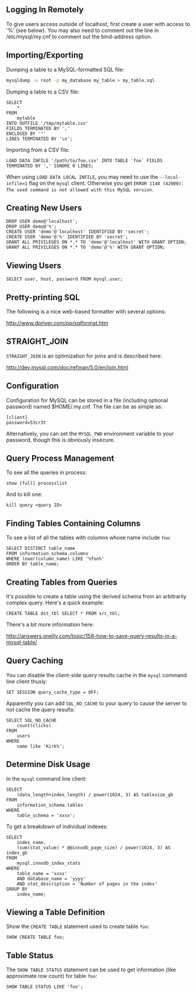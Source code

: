 Logging In Remotely
-------------------

To give users access outside of localhost, first create a user with access to '%' (see below). You may also need to comment out the line in /etc/mysql/my.cnf to comment out the bind-address option.

Importing/Exporting
-------------------

Dumping a table to a MySQL-formatted SQL file:

```bash
mysqldump -u root -p my_database my_table > my_table.sql
```

Dumping a table to a CSV file:

```mysql
SELECT
    *
FROM
    mytable
INTO OUTFILE '/tmp/mytable.csv'
FIELDS TERMINATED BY ','
ENCLOSED BY '"'
LINES TERMINATED BY '\n';
```

Importing from a CSV file:

```mysql
LOAD DATA INFILE '/path/to/foo.csv' INTO TABLE `foo` FIELDS  TERMINATED BY ',' IGNORE 0 LINES;
```

When using `LOAD DATA LOCAL INFILE`, you may need to use the `--local-infile=1` flag on the `mysql` client. Otherwise you get `ERROR 1148 (42000): The used command is not allowed with this MySQL version`.

Creating New Users
------------------

```mysql
DROP USER demo@'localhost';
DROP USER demo@'%';
CREATE USER 'demo'@'localhost' IDENTIFIED BY 'secret';
CREATE USER 'demo'@'%' IDENTIFIED BY 'secret';
GRANT ALL PRIVILEGES ON *.* TO 'demo'@'localhost' WITH GRANT OPTION;
GRANT ALL PRIVILEGES ON *.* TO 'demo'@'%' WITH GRANT OPTION;
```

Viewing Users
-------------

```mysql
SELECT user, host, password FROM mysql.user;
```

Pretty-printing SQL
-------------------

The following is a nice web-based formatter with several options:

http://www.dpriver.com/pp/sqlformat.htm

STRAIGHT_JOIN
-------------

`STRAIGHT_JOIN` is an optimization for joins and is described here:

http://dev.mysql.com/doc/refman/5.0/en/join.html

Configuration
-------------

Configuration for MySQL can be stored in a file (including optional password) named $HOME/.my.cnf. The file can be as simple as:

    [client]
    password=53cr3t

Alternatively, you can set the `MYSQL_PWD` environment variable to your password, though this is obviously insecure.

Query Process Management
------------------------

To see all the queries in process:

```mysql
show [full] processlist
```

And to kill one:

```mysql
kill query <query ID>
```

Finding Tables Containing Columns
---------------------------------

To see a list of all the tables with columns whose name include `foo`:

```mysql
SELECT DISTINCT table_name
FROM information_schema.columns
WHERE lower(column_name) LIKE '%foo%'
ORDER BY table_name;
```

Creating Tables from Queries
----------------------------

It's possible to create a table using the derived schema from an arbitrarily complex query. Here's a quick example:

```mysql
CREATE TABLE dst_tbl SELECT * FROM src_tbl;
```

There's a bit more information here:

http://answers.oreilly.com/topic/158-how-to-save-query-results-in-a-mysql-table/

Query Caching
-------------

You can disable the client-side query results cache in the `mysql` command line client thusly:

```mysql
SET SESSION query_cache_type = OFF;
```

Apparently you can add `SQL_NO_CACHE` to your query to cause the server to not cache the query results:

```mysql
SELECT SQL_NO_CACHE
    count(clicks)
FROM
    users
WHERE  
    name like 'Kirk%';
```

Determine Disk Usage
--------------------

In the `mysql` command line client:

```mysql
SELECT
    (data_length+index_length) / power(1024, 3) AS tablesize_gb
FROM
    information_schema.tables
WHERE
    table_schema = 'xxxx';
```

To get a breakdown of individual indexes:

```mysql
SELECT
    index_name,
    (sum(stat_value) * @@innodb_page_size) / power(1024, 3) AS index_gb
FROM
    mysql.innodb_index_stats
WHERE
    table_name = 'xxxx'
    AND database_name = 'yyyy'
    AND stat_description = 'Number of pages in the index'
GROUP BY
    index_name;
```

Viewing a Table Definition
--------------------------

Show the `CREATE TABLE` statement used to create table `foo`:

```mysql
SHOW CREATE TABLE foo;
```

Table Status
------------

The `SHOW TABLE STATUS` statement can be used to get information (like approximate row count) for table `foo`:

```mysql
SHOW TABLE STATUS LIKE 'foo';
```
